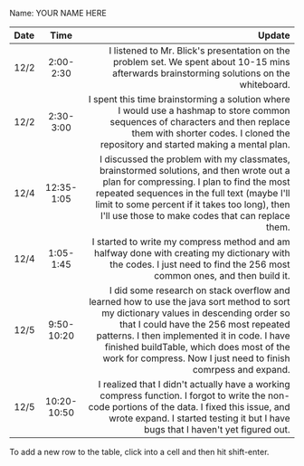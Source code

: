 Name: YOUR NAME HERE

| Date |    Time     |                                                                                                                                                                                                                                                                                                                                      Update |
|:-----|:-----------:|--------------------------------------------------------------------------------------------------------------------------------------------------------------------------------------------------------------------------------------------------------------------------------------------------------------------------------------------:|
| 12/2 |  2:00-2:30  |                                                                                                                                                                                                  I listened to Mr. Blick's presentation on the problem set. We spent about 10-15 mins afterwards brainstorming solutions on the whiteboard. |
| 12/2 |  2:30-3:00  |                                                                                                                          I spent this time brainstorming a solution where I would use a hashmap to store common sequences of characters and then replace them with shorter codes. I cloned the repository and started making a mental plan. |
| 12/4 | 12:35-1:05  |                                                I discussed the problem with my classmates, brainstormed solutions, and then wrote out a plan for compressing. I plan to find the most repeated sequences in the full text (maybe I'll limit to some percent if it takes too long), then I'll use those to make codes that can replace them. |
| 12/4 |  1:05-1:45  |                                                                                                                                                                      I started to write my compress method and am halfway done with creating my dictionary with the codes. I just need to find the 256 most common ones, and then build it. |
| 12/5 | 9:50-10:20  | I did some research on stack overflow and learned how to use the java sort method to sort my dictionary values in descending order so that I could have the 256 most repeated patterns. I then implemented it in code. I have finished buildTable, which does most of the work for compress. Now I just need to finish comrpess and expand. |
| 12/5 | 10:20-10:50 |                                                                                                         I realized that I didn't actually have a working compress function. I forgot to write the non-code portions of the data. I fixed this issue, and wrote expand. I started testing it but I have bugs that I haven't yet figured out. |


To add a new row to the table, click into a cell and then hit shift-enter.
